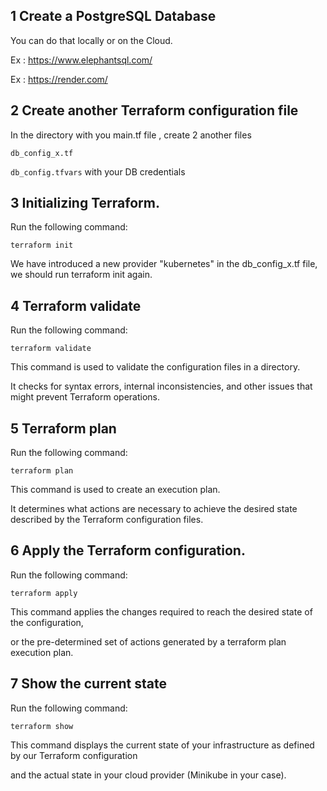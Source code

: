 ## 1 Create a PostgreSQL Database

You can do that locally or on the Cloud.

Ex : https://www.elephantsql.com/

Ex : https://render.com/

## 2 Create another Terraform configuration file

In the directory with you main.tf file , create 2 another files

`db_config_x.tf`

`db_config.tfvars` with your DB credentials

## 3 Initializing Terraform.

Run the following command:

`terraform init`

We have introduced a new provider "kubernetes" in the db_config_x.tf file, we should run terraform init again.

## 4 Terraform validate

Run the following command:

`terraform validate`

This command is used to validate the configuration files in a directory.

It checks for syntax errors, internal inconsistencies, and other issues that might prevent Terraform operations.

## 5 Terraform plan

Run the following command:

`terraform plan`

This command is used to create an execution plan.

It determines what actions are necessary to achieve the desired state described by the Terraform configuration files.

## 6 Apply the Terraform configuration.

Run the following command:

`terraform apply`

This command applies the changes required to reach the desired state of the configuration,

or the pre-determined set of actions generated by a terraform plan execution plan.

## 7 Show the current state

Run the following command:

`terraform show`

This command displays the current state of your infrastructure as defined by our Terraform configuration 

and the actual state in your cloud provider (Minikube in your case).

